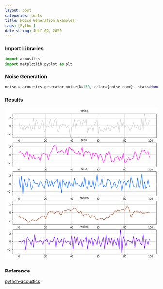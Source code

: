 ```yaml
---
layout: post
categories: posts
title: Noise Generation Examples
tags: [Python]
date-string: JULY 02, 2020
---
```


### Import Libraries

``` python
import acoustics
import matplotlib.pyplot as plt
```

### Noise Generation

``` python
noise = acoustics.generator.noise(N=150, color={noise name}, state=None)
```

### Results

<center>
    <p>
        <img src="/images/2020-07-02/noise.png" width="700">
    </p>
</center>


### Reference
<a href="https://github.com/python-acoustics/python-acoustics/blob/master/acoustics/generator.py">python-acoustics</a>

